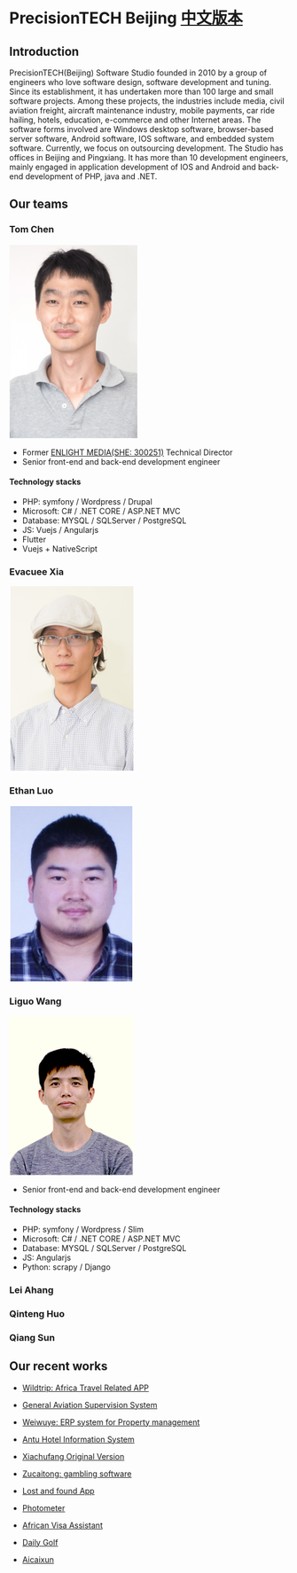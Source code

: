 # PrecisionTECH Beijing [中文版本](README_CN.md)

## Introduction

PrecisionTECH(Beijing) Software Studio founded in 2010 by a group of engineers who love software design, software development and tuning. Since its establishment, it has undertaken more than 100 large and small software projects. Among these projects, the industries include media, civil aviation freight, aircraft maintenance industry, mobile payments, car ride hailing, hotels, education, e-commerce and other Internet areas. The software forms involved are Windows desktop software, browser-based server software, Android software, IOS software, and embedded system software. Currently, we focus on outsourcing development. The Studio has offices in Beijing and Pingxiang. It has more than 10 development engineers, mainly engaged in application development of IOS and Android and back-end development of PHP, java and .NET.

## Our teams

### Tom Chen

![Tom Chen](images/tomchen.png "Tom Chen")

* Former [ENLIGHT MEDIA(SHE: 300251)](https://en.wikipedia.org/wiki/Beijing_Enlight_Media) Technical Director
* Senior front-end and back-end development engineer

#### Technology stacks

* PHP: symfony / Wordpress / Drupal
* Microsoft: C# / .NET CORE / ASP.NET MVC
* Database: MYSQL / SQLServer / PostgreSQL
* JS: Vuejs / Angularjs
* Flutter
* Vuejs + NativeScript

### Evacuee Xia

![Evacuee Xia](images/xia.png "Evacuee Xia")

### Ethan Luo

![Ethan Luo](images/luo.png "Ethan Luo")

### Liguo Wang

![Leo Wang](images/liguo.png "Leo Wang")

* Senior front-end and back-end development engineer

#### Technology stacks

* PHP: symfony / Wordpress / Slim
* Microsoft: C# / .NET CORE / ASP.NET MVC
* Database: MYSQL / SQLServer / PostgreSQL
* JS: Angularjs
* Python: scrapy / Django

### Lei Ahang

### Qinteng Huo

### Qiang Sun

## Our recent works

* [Wildtrip: Africa Travel Related APP](projects/wildtrip.md)

* [General Aviation Supervision System](projects/gass.md)

* [Weiwuye: ERP system for Property management](projects/weiwuye.md)

* [Antu Hotel Information System](projects/antu.md)

* [Xiachufang Original Version](projects/xcf.md)

* [Zucaitong: gambling software](projects/zct.md)

* [Lost and found App](projects/others.md)

* [Photometer](projects/others.md)

* [African Visa Assistant](projects/others.md)

* [Daily Golf](projects/others.md)

* [Aicaixun](projects/others.md)